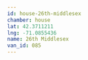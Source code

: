 ```yaml
---
id: house-26th-middlesex
chamber: house
lat: 42.3711211
lng: -71.0855436
name: 26th Middlesex
van_id: 085
---
```

